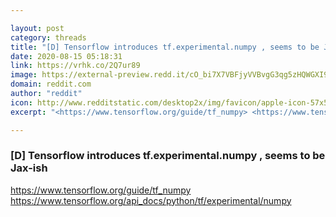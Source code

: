 ```yaml
---

layout: post
category: threads
title: "[D] Tensorflow introduces tf.experimental.numpy , seems to be Jax-ish"
date: 2020-08-15 05:18:31
link: https://vrhk.co/2Q7ur89
image: https://external-preview.redd.it/cO_bi7X7VBFjyVVBvgG3qg5zHQWGXI9JyEMIDGBJJME.jpg?width=1200&height=628.272251309&auto=webp&crop=1200:628.272251309,smart&s=07dd72c4fd53ee2b2aa1f8d8eb2f50e05ac0e197
domain: reddit.com
author: "reddit"
icon: http://www.redditstatic.com/desktop2x/img/favicon/apple-icon-57x57.png
excerpt: "<https://www.tensorflow.org/guide/tf_numpy> <https://www.tensorflow.org/api_docs/python/tf/experimental/numpy>"

---
```


### [D] Tensorflow introduces tf.experimental.numpy , seems to be Jax-ish

<https://www.tensorflow.org/guide/tf_numpy> <https://www.tensorflow.org/api_docs/python/tf/experimental/numpy>